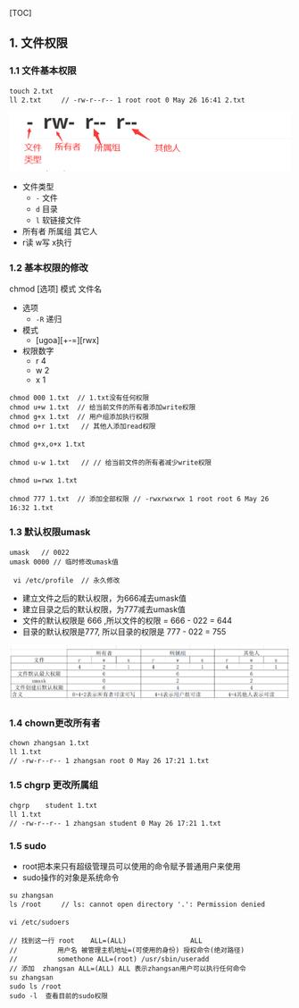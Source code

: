 [TOC]

## 1. 文件权限

### 1.1 文件基本权限

```shell
touch 2.txt
ll 2.txt     // -rw-r--r-- 1 root root 0 May 26 16:41 2.txt
```

![](./images\权限.png)



- 文件类型
  - `-` 文件
  - `d` 目录
  - `l` 软链接文件
- 所有者 所属组 其它人
- r读 w写 x执行

### 1.2 基本权限的修改

chmod [选项] 模式 文件名

- 选项
  - `-R` 递归
- 模式
  - [ugoa][+-=][rwx]
- 权限数字
  - r 4
  - w 2
  - x 1

```shell
chmod 000 1.txt  // 1.txt没有任何权限
chmod u+w 1.txt  // 给当前文件的所有者添加write权限
chmod g+x 1.txt  // 用户组添加执行权限
chmod o+r 1.txt   // 其他人添加read权限

chmod g+x,o+x 1.txt

chmod u-w 1.txt   // // 给当前文件的所有者减少write权限

chmod u=rwx 1.txt

chmod 777 1.txt  // 添加全部权限 // -rwxrwxrwx 1 root root 6 May 26 16:32 1.txt
```

### 1.3 默认权限umask

```
umask   // 0022 
umask 0000 // 临时修改umask值

 vi /etc/profile  // 永久修改
```

- 建立文件之后的默认权限，为666减去umask值
- 建立目录之后的默认权限，为777减去umask值
- 文件的默认权限是 666 ,所以文件的权限 = 666 - 022 = 644
- 目录的默认权限是777, 所以目录的权限是 777 - 022 = 755

![](./images\权限含义.png)

### 1.4 chown更改所有者

```shell
chown zhangsan 1.txt
ll 1.txt
// -rw-r--r-- 1 zhangsan root 0 May 26 17:21 1.txt
```



### 1.5  chgrp   更改所属组

```shell
chgrp    student 1.txt 
ll 1.txt
// -rw-r--r-- 1 zhangsan student 0 May 26 17:21 1.txt
```

### 1.5 sudo

- root把本来只有超级管理员可以使用的命令赋予普通用户来使用
- sudo操作的对象是系统命令

```shell
su zhangsan
ls /root     // ls: cannot open directory '.': Permission denied

vi /etc/sudoers

// 找到这一行 root    ALL=(ALL)                ALL
//          用户名 被管理主机地址=(可使用的身份) 授权命令(绝对路径)
//          somethone ALL=(root) /usr/sbin/useradd  
// 添加  zhangsan ALL=(ALL) ALL 表示zhangsan用户可以执行任何命令
su zhangsan
sudo ls /root
sudo -l  查看目前的sudo权限
```

